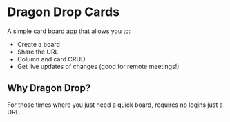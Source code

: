 Dragon Drop Cards
=================

A simple card board app that allows you to:

- Create a board
- Share the URL
- Column and card CRUD
- Get live updates of changes (good for remote meetings!)


Why Dragon Drop?
----------------

For those times where you just need a quick board, requires no logins just a
URL.
